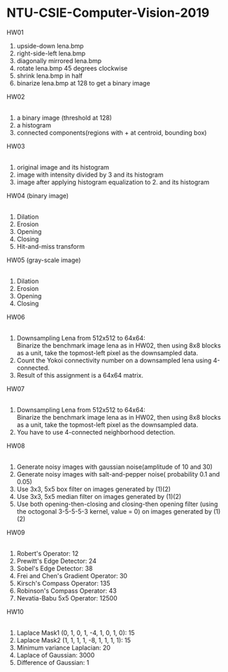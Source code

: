 # NTU-CSIE-Computer-Vision-2019  
HW01
<ol>
  <li>upside-down lena.bmp</li>
  <li>right-side-left lena.bmp</li>
  <li>diagonally mirrored lena.bmp</li>
  <li>rotate lena.bmp 45 degrees clockwise</li>
  <li>shrink lena.bmp in half</li>
  <li>binarize lena.bmp at 128 to get a binary image</li>
</ol>
HW02
<br/><br/>
<ol>
  <li>a binary image (threshold at 128)</li>
  <li>a histogram</li>
  <li>connected components(regions with + at centroid, bounding box)</li>
</ol>
HW03
<br/><br/>
<ol>
  <li>original image and its histogram</li>
  <li>image with intensity divided by 3 and its histogram</li>
  <li>image after applying histogram equalization to 2. and its histogram</li>
</ol>
HW04 (binary image)
<br/><br/>
<ol>
  <li>Dilation</li>
  <li>Erosion</li>
  <li>Opening</li>
  <li>Closing</li>
  <li>Hit-and-miss transform</li>
</ol>
HW05 (gray-scale image)
<br/><br/>
<ol>
  <li>Dilation</li>
  <li>Erosion</li>
  <li>Opening</li>
  <li>Closing</li>
</ol>
HW06
<br/><br/>
<ol>
  <li>Downsampling Lena from 512x512 to 64x64:<br/>
  Binarize the benchmark image lena as in HW02, then using 8x8 blocks as a unit, take the topmost-left pixel as the downsampled data.</li>
  <li>Count the Yokoi connectivity number on a downsampled lena using 4-connected.</li>
  <li>Result of this assignment is a 64x64 matrix.</li>
</ol>
HW07
<br/><br/>
<ol>
  <li>Downsampling Lena from 512x512 to 64x64:<br/>
  Binarize the benchmark image lena as in HW02, then using 8x8 blocks as a unit, take the topmost-left pixel as the downsampled data.</li>
  <li>You have to use 4-connected neighborhood detection.</li>
</ol>
HW08
<br/><br/>
<ol>
  <li>Generate noisy images with gaussian noise(amplitude of 10 and 30)</li>
  <li>Generate noisy images with salt-and-pepper noise( probability 0.1 and 0.05)</li>
  <li>Use 3x3, 5x5 box filter on images generated by (1)(2)</li>
  <li>Use 3x3, 5x5 median filter on images generated by (1)(2)</li>
  <li>Use both opening-then-closing and closing-then opening filter (using the octogonal 3-5-5-5-3 kernel, value = 0) on images generated by (1)(2)</li>
</ol>
HW09
<br/><br/>
<ol>
  <li>Robert's Operator: 12</li>
  <li>Prewitt's Edge Detector: 24</li>
  <li>Sobel's Edge Detector: 38</li>
  <li>Frei and Chen's Gradient Operator: 30</li>
  <li>Kirsch's Compass Operator: 135</li>
  <li>Robinson's Compass Operator: 43</li>
  <li>Nevatia-Babu 5x5 Operator: 12500</li>
</ol>
HW10
<br/><br/>
<ol>
  <li>Laplace Mask1 (0, 1, 0, 1, -4, 1, 0, 1, 0): 15</li>
  <li>Laplace Mask2 (1, 1, 1, 1, -8, 1, 1, 1, 1): 15</li>
  <li>Minimum variance Laplacian: 20</li>
  <li>Laplace of Gaussian: 3000</li>
  <li>Difference of Gaussian: 1</li>
</ol>
